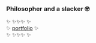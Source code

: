 ### Philosopher and a slacker 🤓

✨ ✨✨✨ ✨  
✨ [portfolio](https://iamrealmarsel.github.io/portfolio) ✨  
✨ ✨✨✨ ✨
